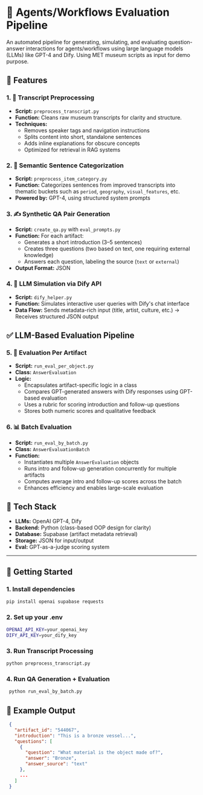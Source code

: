 # 🧠 Agents/Workflows Evaluation Pipeline

An automated pipeline for generating, simulating, and evaluating question-answer interactions for agents/workflows using large language models (LLMs) like GPT-4 and Dify. Using MET museum scripts as input for demo purpose.

## 📌 Features

### 1. 📄 Transcript Preprocessing
- **Script:** `preprocess_transcript.py`
- **Function:** Cleans raw museum transcripts for clarity and structure.
- **Techniques:**
  - Removes speaker tags and navigation instructions
  - Splits content into short, standalone sentences
  - Adds inline explanations for obscure concepts
  - Optimized for retrieval in RAG systems

### 2. 🧠 Semantic Sentence Categorization
- **Script:** `preprocess_item_category.py`
- **Function:** Categorizes sentences from improved transcripts into thematic buckets such as `period`, `geography`, `visual_features`, etc.
- **Powered by:** GPT-4, using structured system prompts

### 3. ✍️ Synthetic QA Pair Generation
- **Script:** `create_qa.py` with `eval_prompts.py`
- **Function:** For each artifact:
  - Generates a short introduction (3–5 sentences)
  - Creates three questions (two based on text, one requiring external knowledge)
  - Answers each question, labeling the source (`text` or `external`)
- **Output Format:** JSON

### 4. 🤖 LLM Simulation via Dify API
- **Script:** `dify_helper.py`
- **Function:** Simulates interactive user queries with Dify's chat interface
- **Data Flow:** Sends metadata-rich input (title, artist, culture, etc.) → Receives structured JSON output

## ✅ LLM-Based Evaluation Pipeline

### 5. 🧪 Evaluation Per Artifact
- **Script:** `run_eval_per_object.py`
- **Class:** `AnswerEvaluation`
- **Logic:**
  - Encapsulates artifact-specific logic in a class
  - Compares GPT-generated answers with Dify responses using GPT-based evaluation
  - Uses a rubric for scoring introduction and follow-up questions
  - Stores both numeric scores and qualitative feedback

### 6. 📊 Batch Evaluation
- **Script:** `run_eval_by_batch.py`
- **Class:** `AnswerEvaluationBatch`
- **Function:**
  - Instantiates multiple `AnswerEvaluation` objects
  - Runs intro and follow-up generation concurrently for multiple artifacts
  - Computes average intro and follow-up scores across the batch
  - Enhances efficiency and enables large-scale evaluation

## 🧰 Tech Stack

- **LLMs:** OpenAI GPT-4, Dify
- **Backend:** Python (class-based OOP design for clarity)
- **Database:** Supabase (artifact metadata retrieval)
- **Storage:** JSON for input/output
- **Eval:** GPT-as-a-judge scoring system

---

## 🚀 Getting Started

### 1. **Install dependencies**
   ```bash
   pip install openai supabase requests
   ```
### 2. Set up your .env
   ```bash
   OPENAI_API_KEY=your_openai_key
   DIFY_API_KEY=your_dify_key
   ```
### 3. Run Transcript Processing
   ```bash
   python preprocess_transcript.py
   ```
### 4. Run QA Generation + Evaluation
   ```bash
    python run_eval_by_batch.py
   ```

## 🧪 Example Output

   ```json
    {
      "artifact_id": "544067",
      "introduction": "This is a bronze vessel...",
      "questions": [
        {
          "question": "What material is the object made of?",
          "answer": "Bronze",
          "answer_source": "text"
        },
        ...
      ]
    }
   ```
